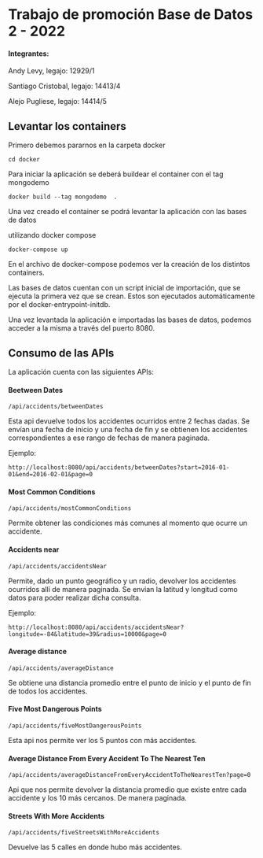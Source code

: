 # Trabajo de promoción Base de Datos 2 - 2022

#### Integrantes:

Andy Levy, legajo: 12929/1

Santiago Cristobal, legajo: 14413/4

Alejo Pugliese, legajo: 14414/5

## Levantar los containers
Primero debemos pararnos en la carpeta docker
```
cd docker
```
Para iniciar la aplicación se deberá buildear el container con el tag mongodemo
```
docker build --tag mongodemo  . 
```
Una vez creado el container se podrá levantar la aplicación con las bases de datos

utilizando docker compose
```
docker-compose up
```
En el archivo de docker-compose podemos ver la creación de los distintos containers.

Las bases de datos cuentan con un script inicial de importación, que se ejecuta la primera vez que se crean.
Estos son ejecutados automáticamente por el docker-entrypoint-initdb.

Una vez levantada la aplicación e importadas las bases de datos, podemos acceder a la misma a través del puerto 8080.

## Consumo de las APIs
La aplicación cuenta con las siguientes APIs:

#### Beetween Dates

    /api/accidents/betweenDates

Esta api devuelve todos los accidentes ocurridos entre 2 fechas dadas. Se
envían una fecha de inicio y una fecha de fin y se obtienen los accidentes
correspondientes a ese rango de fechas de manera paginada.

Ejemplo:
    
    http://localhost:8080/api/accidents/betweenDates?start=2016-01-01&end=2016-02-01&page=0

#### Most Common Conditions

    /api/accidents/mostCommonConditions    

Permite obtener las condiciones más comunes al momento que ocurre un accidente.

#### Accidents near

    /api/accidents/accidentsNear    
    
Permite, dado un punto geográfico y un radio, devolver los accidentes ocurridos
allí de manera paginada. Se envian la latitud y longitud como datos para poder realizar dicha consulta.

Ejemplo:

    http://localhost:8080/api/accidents/accidentsNear?longitude=-84&latitude=39&radius=10000&page=0

#### Average distance

    /api/accidents/averageDistance

Se obtiene una distancia promedio entre el punto de inicio y el punto de fin
de todos los accidentes.

#### Five Most Dangerous Points

    /api/accidents/fiveMostDangerousPoints    

Esta api nos permite ver los 5 puntos con más accidentes.

#### Average Distance From Every Accident To The Nearest Ten 

    /api/accidents/averageDistanceFromEveryAccidentToTheNearestTen?page=0

Api que nos permite devolver la distancia promedio que existe entre cada 
accidente y los 10 más cercanos. De manera paginada.

#### Streets With More Accidents 

    /api/accidents/fiveStreetsWithMoreAccidents

Devuelve las 5 calles en donde hubo más accidentes.
    
    

